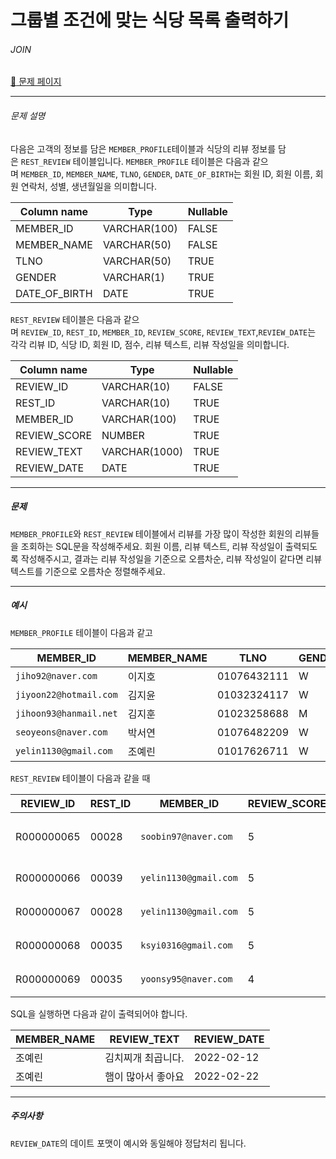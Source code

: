 # 그룹별 조건에 맞는 식당 목록 출력하기

###### JOIN

[:link: 문제 페이지](https://school.programmers.co.kr/learn/courses/30/lessons/131124)

---

###### 문제 설명

다음은 고객의 정보를 담은 `MEMBER_PROFILE`테이블과 식당의 리뷰 정보를 담은 `REST_REVIEW` 테이블입니다. `MEMBER_PROFILE` 테이블은 다음과 같으며 `MEMBER_ID`, `MEMBER_NAME`, `TLNO`, `GENDER`, `DATE_OF_BIRTH`는 회원 ID, 회원 이름, 회원 연락처, 성별, 생년월일을 의미합니다.

| Column name   | Type         | Nullable |
| ------------- | ------------ | -------- |
| MEMBER_ID     | VARCHAR(100) | FALSE    |
| MEMBER_NAME   | VARCHAR(50)  | FALSE    |
| TLNO          | VARCHAR(50)  | TRUE     |
| GENDER        | VARCHAR(1)   | TRUE     |
| DATE_OF_BIRTH | DATE         | TRUE     |

`REST_REVIEW` 테이블은 다음과 같으며 `REVIEW_ID`, `REST_ID`, `MEMBER_ID`, `REVIEW_SCORE`, `REVIEW_TEXT`,`REVIEW_DATE`는 각각 리뷰 ID, 식당 ID, 회원 ID, 점수, 리뷰 텍스트, 리뷰 작성일을 의미합니다.

| Column name  | Type          | Nullable |
| ------------ | ------------- | -------- |
| REVIEW_ID    | VARCHAR(10)   | FALSE    |
| REST_ID      | VARCHAR(10)   | TRUE     |
| MEMBER_ID    | VARCHAR(100)  | TRUE     |
| REVIEW_SCORE | NUMBER        | TRUE     |
| REVIEW_TEXT  | VARCHAR(1000) | TRUE     |
| REVIEW_DATE  | DATE          | TRUE     |

---

##### 문제

`MEMBER_PROFILE`와 `REST_REVIEW` 테이블에서 리뷰를 가장 많이 작성한 회원의 리뷰들을 조회하는 SQL문을 작성해주세요. 회원 이름, 리뷰 텍스트, 리뷰 작성일이 출력되도록 작성해주시고, 결과는 리뷰 작성일을 기준으로 오름차순, 리뷰 작성일이 같다면 리뷰 텍스트를 기준으로 오름차순 정렬해주세요.

---

##### 예시

`MEMBER_PROFILE` 테이블이 다음과 같고

| MEMBER_ID              | MEMBER_NAME | TLNO        | GENDER | DATE_OF_BIRTH |
| ---------------------- | ----------- | ----------- | ------ | ------------- |
| `jiho92@naver.com`     | 이지호      | 01076432111 | W      | 1992-02-12    |
| `jiyoon22@hotmail.com` | 김지윤      | 01032324117 | W      | 1992-02-22    |
| `jihoon93@hanmail.net` | 김지훈      | 01023258688 | M      | 1993-02-23    |
| `seoyeons@naver.com`   | 박서연      | 01076482209 | W      | 1993-03-16    |
| `yelin1130@gmail.com`  | 조예린      | 01017626711 | W      | 1990-11-30    |

`REST_REVIEW` 테이블이 다음과 같을 때

| REVIEW_ID  | REST_ID | MEMBER_ID             | REVIEW_SCORE | REVIEW_TEXT                          | REVIEW_DATE |
| ---------- | ------- | --------------------- | ------------ | ------------------------------------ | ----------- |
| R000000065 | 00028   | `soobin97@naver.com`  | 5            | 부찌 국물에서 샤브샤브 맛이나고 깔끔 | 2022-04-12  |
| R000000066 | 00039   | `yelin1130@gmail.com` | 5            | 김치찌개 최곱니다.                   | 2022-02-12  |
| R000000067 | 00028   | `yelin1130@gmail.com` | 5            | 햄이 많아서 좋아요                   | 2022-02-22  |
| R000000068 | 00035   | `ksyi0316@gmail.com`  | 5            | 숙성회가 끝내줍니다.                 | 2022-02-15  |
| R000000069 | 00035   | `yoonsy95@naver.com`  | 4            | 비린내가 전혀없어요.                 | 2022-04-16  |

SQL을 실행하면 다음과 같이 출력되어야 합니다.

| MEMBER_NAME | REVIEW_TEXT        | REVIEW_DATE |
| ----------- | ------------------ | ----------- |
| 조예린      | 김치찌개 최곱니다. | 2022-02-12  |
| 조예린      | 햄이 많아서 좋아요 | 2022-02-22  |

---

##### 주의사항

`REVIEW_DATE`의 데이트 포맷이 예시와 동일해야 정답처리 됩니다.
